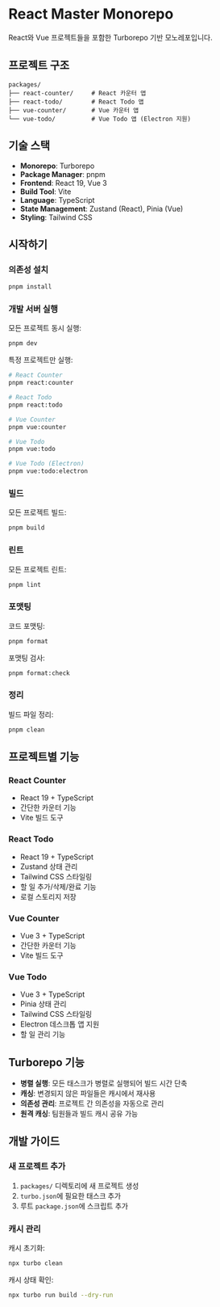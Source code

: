 # React Master Monorepo

React와 Vue 프로젝트들을 포함한 Turborepo 기반 모노레포입니다.

## 프로젝트 구조

```
packages/
├── react-counter/     # React 카운터 앱
├── react-todo/        # React Todo 앱
├── vue-counter/       # Vue 카운터 앱
└── vue-todo/          # Vue Todo 앱 (Electron 지원)
```

## 기술 스택

- **Monorepo**: Turborepo
- **Package Manager**: pnpm
- **Frontend**: React 19, Vue 3
- **Build Tool**: Vite
- **Language**: TypeScript
- **State Management**: Zustand (React), Pinia (Vue)
- **Styling**: Tailwind CSS

## 시작하기

### 의존성 설치

```bash
pnpm install
```

### 개발 서버 실행

모든 프로젝트 동시 실행:

```bash
pnpm dev
```

특정 프로젝트만 실행:

```bash
# React Counter
pnpm react:counter

# React Todo
pnpm react:todo

# Vue Counter
pnpm vue:counter

# Vue Todo
pnpm vue:todo

# Vue Todo (Electron)
pnpm vue:todo:electron
```

### 빌드

모든 프로젝트 빌드:

```bash
pnpm build
```

### 린트

모든 프로젝트 린트:

```bash
pnpm lint
```

### 포맷팅

코드 포맷팅:

```bash
pnpm format
```

포맷팅 검사:

```bash
pnpm format:check
```

### 정리

빌드 파일 정리:

```bash
pnpm clean
```

## 프로젝트별 기능

### React Counter

- React 19 + TypeScript
- 간단한 카운터 기능
- Vite 빌드 도구

### React Todo

- React 19 + TypeScript
- Zustand 상태 관리
- Tailwind CSS 스타일링
- 할 일 추가/삭제/완료 기능
- 로컬 스토리지 저장

### Vue Counter

- Vue 3 + TypeScript
- 간단한 카운터 기능
- Vite 빌드 도구

### Vue Todo

- Vue 3 + TypeScript
- Pinia 상태 관리
- Tailwind CSS 스타일링
- Electron 데스크톱 앱 지원
- 할 일 관리 기능

## Turborepo 기능

- **병렬 실행**: 모든 태스크가 병렬로 실행되어 빌드 시간 단축
- **캐싱**: 변경되지 않은 파일들은 캐시에서 재사용
- **의존성 관리**: 프로젝트 간 의존성을 자동으로 관리
- **원격 캐싱**: 팀원들과 빌드 캐시 공유 가능

## 개발 가이드

### 새 프로젝트 추가

1. `packages/` 디렉토리에 새 프로젝트 생성
2. `turbo.json`에 필요한 태스크 추가
3. 루트 `package.json`에 스크립트 추가

### 캐시 관리

캐시 초기화:

```bash
npx turbo clean
```

캐시 상태 확인:

```bash
npx turbo run build --dry-run
```
